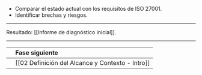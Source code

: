 - Comparar el estado actual con los requisitos de ISO 27001.
- Identificar brechas y riesgos.
---
Resultado: [[Informe de diagnóstico inicial]].

---

|     | Fase siguiente                                   |
| :-- | :----------------------------------------------- |
|     | [[02 Definición del Alcance y Contexto - Intro]] |


